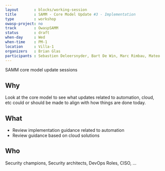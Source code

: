 ```yaml
---
layout       : blocks/working-session
title        : SAMM - Core Model Update #3 - Implementation
type         : workshop
owasp-project: no
track        : OwaspSAMM
status       : draft
when-day     : Wed
when-time    : PM-1
location     : Villa-1
organizers   : Brian Glas
participants : Sebastien Deleersnyder, Bart De Win, Marc Rimbau, Mateo Martinez, Yan Kravchenko, Timo Pagel, Viktor Lindstrom
---
```


SAMM core model update sessions

## Why

Look at the core model to see what updates related to automation, cloud, etc could or should be made to align with how things are done today.

## What

- Review implementation guidance related to automation
- Review guidance based on cloud solutions

## Who

Security champions, Security architects, DevOps Roles, CISO, ...
